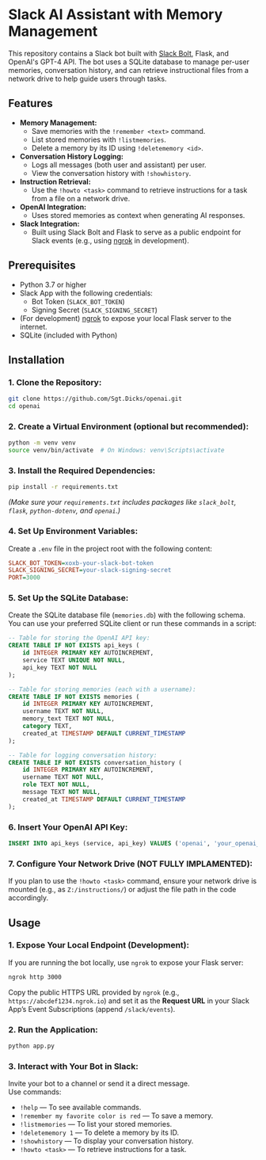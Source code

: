 # Slack AI Assistant with Memory Management

This repository contains a Slack bot built with [Slack Bolt](https://slack.dev/bolt-python/), Flask, and OpenAI's GPT-4 API. The bot uses a SQLite database to manage per-user memories, conversation history, and can retrieve instructional files from a network drive to help guide users through tasks.

## Features

- **Memory Management:**  
  - Save memories with the `!remember <text>` command.
  - List stored memories with `!listmemories`.
  - Delete a memory by its ID using `!deletememory <id>`.
- **Conversation History Logging:**  
  - Logs all messages (both user and assistant) per user.
  - View the conversation history with `!showhistory`.
- **Instruction Retrieval:**  
  - Use the `!howto <task>` command to retrieve instructions for a task from a file on a network drive.
- **OpenAI Integration:**  
  - Uses stored memories as context when generating AI responses.
- **Slack Integration:**  
  - Built using Slack Bolt and Flask to serve as a public endpoint for Slack events (e.g., using [ngrok](https://ngrok.com/) in development).

## Prerequisites

- Python 3.7 or higher
- Slack App with the following credentials:
  - Bot Token (`SLACK_BOT_TOKEN`)
  - Signing Secret (`SLACK_SIGNING_SECRET`)
- (For development) [ngrok](https://ngrok.com/) to expose your local Flask server to the internet.
- SQLite (included with Python)

## Installation

### 1. Clone the Repository:

```bash
git clone https://github.com/Sgt.Dicks/openai.git
cd openai
```

### 2. Create a Virtual Environment (optional but recommended):

```bash
python -m venv venv
source venv/bin/activate  # On Windows: venv\Scripts\activate
```

### 3. Install the Required Dependencies:

```bash
pip install -r requirements.txt
```

_(Make sure your `requirements.txt` includes packages like `slack_bolt`, `flask`, `python-dotenv`, and `openai`.)_

### 4. Set Up Environment Variables:

Create a `.env` file in the project root with the following content:

```ini
SLACK_BOT_TOKEN=xoxb-your-slack-bot-token
SLACK_SIGNING_SECRET=your-slack-signing-secret
PORT=3000
```

### 5. Set Up the SQLite Database:

Create the SQLite database file (`memories.db`) with the following schema. You can use your preferred SQLite client or run these commands in a script:

```sql
-- Table for storing the OpenAI API key:
CREATE TABLE IF NOT EXISTS api_keys (
    id INTEGER PRIMARY KEY AUTOINCREMENT,
    service TEXT UNIQUE NOT NULL,
    api_key TEXT NOT NULL
);

-- Table for storing memories (each with a username):
CREATE TABLE IF NOT EXISTS memories (
    id INTEGER PRIMARY KEY AUTOINCREMENT,
    username TEXT NOT NULL,
    memory_text TEXT NOT NULL,
    category TEXT,
    created_at TIMESTAMP DEFAULT CURRENT_TIMESTAMP
);

-- Table for logging conversation history:
CREATE TABLE IF NOT EXISTS conversation_history (
    id INTEGER PRIMARY KEY AUTOINCREMENT,
    username TEXT NOT NULL,
    role TEXT NOT NULL,
    message TEXT NOT NULL,
    created_at TIMESTAMP DEFAULT CURRENT_TIMESTAMP
);
```

### 6. Insert Your OpenAI API Key:

```sql
INSERT INTO api_keys (service, api_key) VALUES ('openai', 'your_openai_api_key_here');
```

### 7. Configure Your Network Drive (NOT FULLY IMPLAMENTED):

If you plan to use the `!howto <task>` command, ensure your network drive is mounted (e.g., as `Z:/instructions/`) or adjust the file path in the code accordingly.

## Usage

### 1. Expose Your Local Endpoint (Development):

If you are running the bot locally, use `ngrok` to expose your Flask server:

```bash
ngrok http 3000
```

Copy the public HTTPS URL provided by `ngrok` (e.g., `https://abcdef1234.ngrok.io`) and set it as the **Request URL** in your Slack App’s Event Subscriptions (append `/slack/events`).

### 2. Run the Application:

```bash
python app.py
```

### 3. Interact with Your Bot in Slack:

Invite your bot to a channel or send it a direct message.  
Use commands:

- `!help` — To see available commands.
- `!remember my favorite color is red` — To save a memory.
- `!listmemories` — To list your stored memories.
- `!deletememory 1` — To delete a memory by its ID.
- `!showhistory` — To display your conversation history.
- `!howto <task>` — To retrieve instructions for a task.
